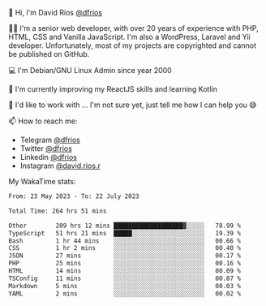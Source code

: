 👋 Hi, I'm David Rios [@dfrios](https://github.com/dfrios)

👨‍💻 I'm a senior web developer, with over 20 years of experience with PHP, HTML, CSS and Vanilla JavaScript. I'm also a WordPress, Laravel and Yii developer. Unfortunately, most of my projects are copyrighted and cannot be published on GitHub.

💻 I'm Debian/GNU Linux Admin since year 2000

🌱 I'm currently improving my ReactJS skills and learning Kotlin

💞️ I'd like to work with ... I'm not sure yet, just tell me how I can help you 😅


📫 How to reach me:
* Telegram [@dfrios](https://t.me/dfrios)
* Twitter [@dfrios](https://twitter.com/dfrios)
* Linkedin [@dfrios](https://linkedin.com/in/dfrios)
* Instagram [@david.rios.r](https://instagram.com/david.rios.r)



My WakaTime stats:
<!--START_SECTION:waka-->

```txt
From: 23 May 2023 - To: 22 July 2023

Total Time: 264 hrs 51 mins

Other        209 hrs 12 mins ███████████████████▓░░░░░   78.99 %
TypeScript   51 hrs 21 mins  █████░░░░░░░░░░░░░░░░░░░░   19.39 %
Bash         1 hr 44 mins    ░░░░░░░░░░░░░░░░░░░░░░░░░   00.66 %
CSS          1 hr 2 mins     ░░░░░░░░░░░░░░░░░░░░░░░░░   00.40 %
JSON         27 mins         ░░░░░░░░░░░░░░░░░░░░░░░░░   00.17 %
PHP          25 mins         ░░░░░░░░░░░░░░░░░░░░░░░░░   00.16 %
HTML         14 mins         ░░░░░░░░░░░░░░░░░░░░░░░░░   00.09 %
TSConfig     11 mins         ░░░░░░░░░░░░░░░░░░░░░░░░░   00.07 %
Markdown     5 mins          ░░░░░░░░░░░░░░░░░░░░░░░░░   00.03 %
YAML         2 mins          ░░░░░░░░░░░░░░░░░░░░░░░░░   00.02 %
```

<!--END_SECTION:waka-->
